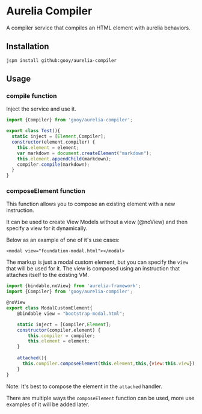 # Aurelia Compiler

A compiler service that compiles an HTML element with aurelia behaviors.

## Installation

    jspm install github:gooy/aurelia-compiler

## Usage


### compile function

Inject the service and use it.

```javascript
import {Compiler} from 'gooy/aurelia-compiler';

export class Test(){
  static inject = [Element,Compiler];
  constructor(element,compiler) {
    this.element = element;
    var markdown = document.createElement("markdown");
    this.element.appendChild(markdown);
    compiler.compile(markdown);
  }
}
```

### composeElement function

This function allows you to compose an existing element with a new instruction.

It can be used to create View Models without a view (@noView) and then specify a view for it dynamically.

Below as an example of one of it's use cases:


```markup
<modal view="foundation-modal.html"></modal>
```

The markup is just a modal custom element, but you can specify the `view` that will be used for it.
The view is composed using an instruction that attaches itself to the existing VM.


```javascript
import {bindable,noView} from 'aurelia-framework';
import {Compiler} from 'gooy/aurelia-compiler';

@noView
export class ModalCustomElement{
    @bindable view = "bootstrap-modal.html";

    static inject = [Compiler,Element];
    constructor(compiler,element) {
        this.compiler = compiler;
        this.element = element;
    }
    
    attached(){
      this.compiler.composeElement(this.element,this,{view:this.view});
    }
}
```

Note: It's best to compose the element in the `attached` handler.

There are multiple ways the `composeElement` function can be used, more use examples of it will be added later.
